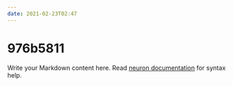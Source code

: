 ```yaml
---
date: 2021-02-23T02:47
---
```


# 976b5811

Write your Markdown content here. Read [neuron documentation](https://neuron.zettel.page/2011404.html) for syntax help.

